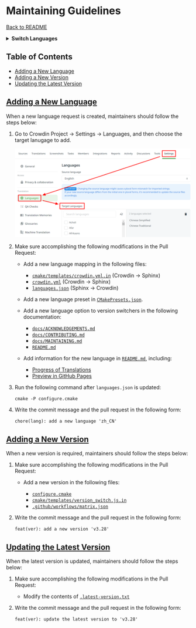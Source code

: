<h1 id="maintaining-guidelines">
Maintaining Guidelines
</h1>

[Back to README](../README.md)

<details><summary><strong>Switch Languages</strong></summary>
<p></p>
<ul>
  <li><a href="./MAINTAINING.md"><code>en</code> : English</a></li>
  <li><a href="./MAINTAINING.zh_TW.md"><code>zh_TW</code> : 繁體中文</a></li>
</ul>
</details>

<h2 id="table-of-contents">
Table of Contents
</h2>

<ul>
  <li><a href="#adding-a-new-language">Adding a New Language</a></li>
  <li><a href="#adding-a-new-version">Adding a New Version</a></li>
  <li><a href="#updating-the-latest-version">Updating the Latest Version</a></li>
  <!-- <li><a href="#deal-with-prs-created-by-github-actions">Deal with PRs created by GitHub Actions</a></li> -->
</ul>

<h2 id="adding-a-new-language"><a href="#table-of-contents">
Adding a New Language
</a></h2>

When a new language request is created, maintainers should follow the steps below:

1. Go to Crowdin Project -> Settings -> Languages, and then choose the target lanugage to add.

   <img src="img/guide-add-new-language.png">

2. Make sure accomplishing the following modifications in the Pull Request:

   - Add a new language mapping in the following files:

     - <a href="../cmake/templates/crowdin.yml.in"><code>cmake/templates/crowdin.yml.in</code></a> (Crowdin -> Sphinx)
     - <a href="../crowdin.yml"><code>crowdin.yml</code></a> (Crowdin -> Sphinx)
     - <a href="../languages.json"><code>languages.json</code></a> (Sphinx -> Crowdin)

   - Add a new language preset in <a href="../CMakePresets.json"><code>CMakePresets.json</code></a>.

   - Add a new language option to version switchers in the following documentation:

     - <a href="../docs/ACKNOWLEDGEMENTS.md"><code>docs/ACKNOWLEDGEMENTS.md</code></a>
     - <a href="../docs/CONTRIBUTING.md"><code>docs/CONTRIBUTING.md</code></a>
     - <a href="../docs/MAINTAINING.md"><code>docs/MAINTAINING.md</code></a>
     - <a href="../README.md"><code>README.md</code></a>

   - Add information for the new language in <a href="../README.md"><code>README.md</code></a>, including:

     - <a href="../README.md#progress-of-translations">Progress of Translations</a>
     - <a href="../README.md#preview-in-gh-pages">Preview in GitHub Pages</a>

3. Run the following command after <code>languages.json</code> is updated:

   ```
   cmake -P configure.cmake
   ```

4. Write the commit message and the pull request in the following form:

   ```
   chore(lang): add a new language 'zh_CN'
   ```

<h2 id="adding-a-new-version"><a href="#table-of-contents">
Adding a New Version
</a></h2>

When a new version is required, maintainers should follow the steps below:

1. Make sure accomplishing the following modifications in the Pull Request:

   - Add a new version in the following files:

     - <a href="../configure.cmake"><code>configure.cmake</code></a>
     - <a href="../cmake/templates/version_switch.js.in"><code>cmake/templates/version_switch.js.in</code></a>
     - <a href="../.github/workflows/matrix.json"><code>.github/workflows/matrix.json</code></a>

2. Write the commit message and the pull request in the following form:

   ```
   feat(ver): add a new version 'v3.28'
   ```

<h2 id="updating-the-latest-version"><a href="#table-of-contents">
Updating the Latest Version
</a></h2>

When the latest version is updated, maintainers should follow the steps below:

1. Make sure accomplishing the following modifications in the Pull Request:

   - Modify the contents of <a href="../.latest-version.txt"><code>.latest-version.txt</code></a>

2. Write the commit message and the pull request in the following form:

   ```
   feat(ver): update the latest version to 'v3.28'
   ```

<!-- <h2 id="deal-with-prs-created-by-github-actions"><a href="#table-of-contents">
Deal with PRs created by GitHub Actions
</a></h2>

Generally, maintainers simply need to deal with PRs created by <a href="../.github/workflows/ci-sphinx-update-pot.yml"><code>ci-sphinx-update-pot</code></a>, regularly.

If it's not up-to-date, make sure to select **"Update with rebase"** to update.



When there are too many PRs triggering the <code>ci-crowdin-upload-pot</code> to upload pot files, the following error may showed up:

```
❌ Error from server: <Code: <empty_code>, Message: Unexpected character ('<' (code 60)): expected a valid value (JSON String, Number, Array, Object or token 'null', 'true' or 'false')
 at [Source: (String)"<html>
<head><title>429 Too Many Requests</title></head>
<body>
<center><h1>429 Too Many Requests</h1></center>
<hr><center>nginx</center>
</body>
</html>
"; line: 1, column: 2]>
```

To solve this error, you just need to click "Rerun failed jobs". -->
